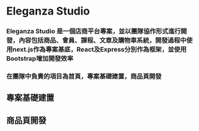 # Eleganza Studio

### Eleganza Studio 是一個店商平台專案，並以團隊協作形式進行開發，內容包括商品、會員、課程、文章及購物車系統，開發過程中使用next.js作為專案基底，React及Express分別作為框架，並使用Bootstrap增加開發效率
### 在團隊中負責的項目為首頁，專案基礎建置，商品頁開發

## 專案基礎建置
## 商品頁開發

